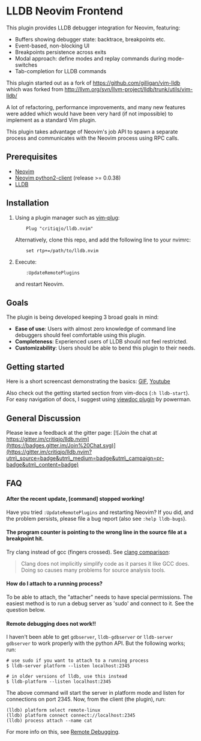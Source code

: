 # LLDB Neovim Frontend

This plugin provides LLDB debugger integration for Neovim, featuring:

* Buffers showing debugger state: backtrace, breakpoints etc.
* Event-based, non-blocking UI
* Breakpoints persistence across exits
* Modal approach: define modes and replay commands during mode-switches
* Tab-completion for LLDB commands

This plugin started out as a fork of https://github.com/gilligan/vim-lldb
which was forked from http://llvm.org/svn/llvm-project/lldb/trunk/utils/vim-lldb/

A lot of refactoring, performance improvements, and many new features were
added which would have been very hard (if not impossible) to implement as a
standard Vim plugin.

This plugin takes advantage of Neovim's job API to spawn a separate process
and communicates with the Neovim process using RPC calls.

## Prerequisites

* [Neovim](https://github.com/neovim/neovim)
* [Neovim python2-client](https://github.com/neovim/python-client) (release >= 0.0.38)
* [LLDB](http://lldb.llvm.org/)

## Installation

1. Using a plugin manager such as [vim-plug](https://github.com/junegunn/vim-plug):

   ```
       Plug "critiqjo/lldb.nvim"
   ```

   Alternatively, clone this repo, and add the following line to your nvimrc:

   ```
       set rtp+=/path/to/lldb.nvim
   ```

2. Execute:

   ```
       :UpdateRemotePlugins
   ```

   and restart Neovim.

## Goals

The plugin is being developed keeping 3 broad goals in mind:

* **Ease of use**: Users with almost zero knowledge of command line debuggers should feel comfortable using this plugin.
* **Completeness**: Experienced users of LLDB should not feel restricted.
* **Customizability**: Users should be able to bend this plugin to their needs.

## Getting started

Here is a short screencast demonstrating the basics:
[GIF](https://cloud.githubusercontent.com/assets/1436441/9903483/6ed0e9cc-5c94-11e5-8e4e-ce3b389df2d5.gif), [Youtube](https://youtu.be/rd654OxlmQs)

Also check out the getting started section from vim-docs (`:h lldb-start`).
For easy navigation of docs, I suggest using [viewdoc plugin](https://github.com/powerman/vim-plugin-viewdoc) by powerman.

## General Discussion

Please leave a feedback at the gitter page:
[![Join the chat at https://gitter.im/critiqjo/lldb.nvim](https://badges.gitter.im/Join%20Chat.svg)](https://gitter.im/critiqjo/lldb.nvim?utm\_source=badge&utm\_medium=badge&utm\_campaign=pr-badge&utm\_content=badge)

## FAQ

#### After the recent update, [command] stopped working!

Have you tried `:UpdateRemotePlugins` and restarting Neovim? If you did, and
the problem persists, please file a bug report (also see `:help lldb-bugs`).

#### The program counter is pointing to the wrong line in the source file at a breakpoint hit.

Try clang instead of gcc (fingers crossed). See [clang comparison](http://clang.llvm.org/comparison.html#gcc):

>Clang does not implicitly simplify code as it parses it like GCC does. Doing so causes many problems for source analysis tools.

#### How do I attach to a running process?

To be able to attach, the "attacher" needs to have special permissions. The
easiest method is to run a debug server as 'sudo' and connect to it.
See the question below.

#### Remote debugging does not work!!

I haven't been able to get `gdbserver`, `lldb-gdbserver` or `lldb-server gdbserver`
to work properly with the python API. But the following works; run:

```
# use sudo if you want to attach to a running process
$ lldb-server platform --listen localhost:2345

# in older versions of lldb, use this instead
$ lldb-platform --listen localhost:2345
```

The above command will start the server in platform mode and listen for connections
on port 2345. Now, from the client (the plugin), run:

```
(lldb) platform select remote-linux
(lldb) platform connect connect://localhost:2345
(lldb) process attach --name cat
```

For more info on this, see [Remote Debugging](http://lldb.llvm.org/remote.html).
